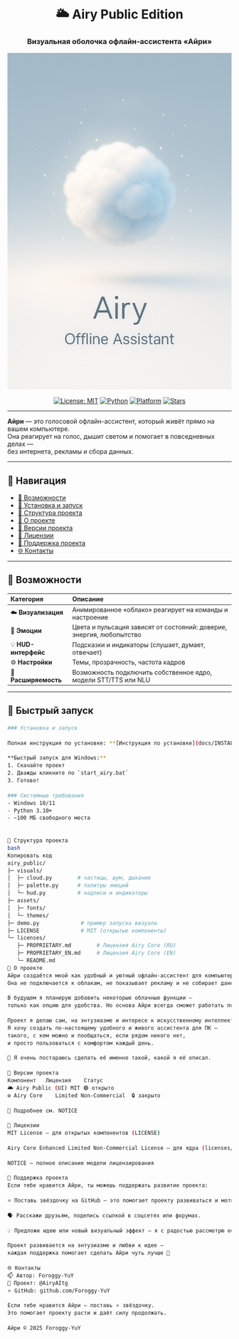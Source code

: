 <div align="center">

# 🌥️ **Airy Public Edition**
### Визуальная оболочка офлайн-ассистента «Айри»

<p align="center">
  <img src="assets/banner.png" width="720" alt="Airy Banner">
</p>

[![License: MIT](https://img.shields.io/badge/License-MIT-green.svg)](./LICENSE)
[![Python](https://img.shields.io/badge/python-3.10+-blue.svg)](#)
[![Platform](https://img.shields.io/badge/platform-Windows%2010+-lightgrey.svg)](#)
[![Stars](https://img.shields.io/github/stars/Foroggy-YuY/-AIRY-PUBLIC-REPOSITORY-TEMPLATE?style=social)](https://github.com/Foroggy-YuY/-AIRY-PUBLIC-REPOSITORY-TEMPLATE)

</div>

---

**Айри** — это голосовой офлайн-ассистент, который живёт прямо на вашем компьютере.  
Она реагирует на голос, дышит светом и помогает в повседневных делах —  
без интернета, рекламы и сбора данных.

---

## 🔗 Навигация
- [🎨 Возможности](#-возможности)
- [🚀 Установка и запуск](#-быстрый-запуск)
- [🧩 Структура проекта](#-структура-проекта)
- [🤍 О проекте](#-о-проекте)
- [🧱 Версии проекта](#-версии-проекта)
- [🧩 Лицензии](#-лицензии)
- [💙 Поддержка проекта](#-поддержка-проекта)
- [🌐 Контакты](#-контакты)

---

## 🎨 Возможности

| Категория | Описание |
|:-----------|:----------|
| ☁️ **Визуализация** | Анимированное «облако» реагирует на команды и настроение |
| 🌈 **Эмоции** | Цвета и пульсация зависят от состояний: доверие, энергия, любопытство |
| 💡 **HUD-интерфейс** | Подсказки и индикаторы (слушает, думает, отвечает) |
| ⚙️ **Настройки** | Темы, прозрачность, частота кадров |
| 🧩 **Расширяемость** | Возможность подключить собственное ядро, модели STT/TTS или NLU |

---

## 🚀 Быстрый запуск

```bash
### Установка и запуск

Полная инструкция по установке: **[Инструкция по установке](docs/INSTALL.md)**

**Быстрый запуск для Windows:**
1. Скачайте проект
2. Дважды кликните по `start_airy.bat`
3. Готово!

### Системные требования
- Windows 10/11
- Python 3.10+
- ~100 МБ свободного места


🧩 Структура проекта
bash
Копировать код
airy_public/
├─ visuals/
│  ├─ cloud.py        # частицы, шум, дыхание
│  ├─ palette.py      # палитры эмоций
│  └─ hud.py          # надписи и индикаторы
├─ assets/
│  ├─ fonts/
│  └─ themes/
├─ demo.py             # пример запуска визуала
├─ LICENSE             # MIT (открытые компоненты)
└─ licenses/
   ├─ PROPRIETARY.md        # Лицензия Airy Core (RU)
   ├─ PROPRIETARY_EN.md     # Лицензия Airy Core (EN)
   └─ README.md
🤍 О проекте
Айри создаётся мной как удобный и уютный офлайн-ассистент для компьютера.
Она не подключается к облакам, не показывает рекламу и не собирает данные.

В будущем я планирую добавить некоторые облачные функции —
только как опцию для удобства. Но основа Айри всегда сможет работать полностью офлайн.

Проект я делаю сам, на энтузиазме и интересе к искусственному интеллекту.
Я хочу создать по-настоящему удобного и живого ассистента для ПК —
такого, с кем можно и пообщаться, если рядом никого нет,
и просто пользоваться с комфортом каждый день.

💙 Я очень постараюсь сделать её именно такой, какой я её описал.

🧱 Версии проекта
Компонент	Лицензия	Статус
🌥️ Airy Public (UI)	MIT	🟢 открыто
⚙️ Airy Core	Limited Non-Commercial	🔒 закрыто

📎 Подробнее см. NOTICE

🧩 Лицензии
MIT License — для открытых компонентов (LICENSE)

Airy Core Enhanced Limited Non-Commercial License — для ядра (licenses/PROPRIETARY.md)

NOTICE — полное описание модели лицензирования

💙 Поддержка проекта
Если тебе нравится Айри, ты можешь поддержать развитие проекта:

⭐ Поставь звёздочку на GitHub — это помогает проекту развиваться и мотивирует.

🗣️ Расскажи друзьям, поделись ссылкой в соцсетях или форумах.

💡 Предложи идею или новый визуальный эффект — я с радостью рассмотрю её.

Проект развивается на энтузиазме и любви к идее —
каждая поддержка помогает сделать Айри чуть лучше 💫

🌐 Контакты
📫 Автор: Foroggy-YuY
💬 Проект: @AiryAItg
⭐ GitHub: github.com/Foroggy-YuY

Если тебе нравится Айри — поставь ⭐ звёздочку.
Это помогает проекту расти и даёт силу продолжать.

Айри © 2025 Foroggy-YuY